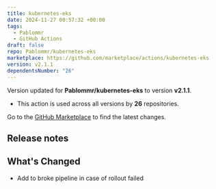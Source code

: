 ```yaml
---
title: kubernetes-eks
date: 2024-11-27 00:57:32 +00:00
tags:
  - Pablommr
  - GitHub Actions
draft: false
repo: Pablommr/kubernetes-eks
marketplace: https://github.com/marketplace/actions/kubernetes-eks
version: v2.1.1
dependentsNumber: "26"
---
```



Version updated for **Pablommr/kubernetes-eks** to version **v2.1.1**.
- This action is used across all versions by **26** repositories.

Go to the [GitHub Marketplace](https://github.com/marketplace/actions/kubernetes-eks) to find the latest changes.

## Release notes

## What's Changed
* Add to broke pipeline in case of rollout failed
